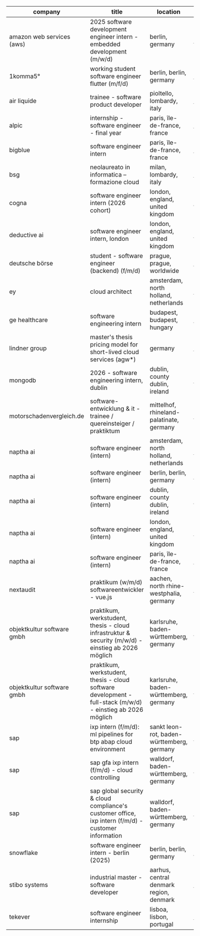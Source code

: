|company|title|location|link|
|---|---|---|---|
|amazon web services (aws)|2025 software development engineer intern - embedded development (m/w/d)|berlin, germany|https://www.linkedin.com/jobs/view/4147788039|
|1komma5°|working student software engineer flutter (m/f/d)|berlin, berlin, germany|https://www.linkedin.com/jobs/view/4296255001|
|air liquide|trainee - software product developer|pioltello, lombardy, italy|https://www.linkedin.com/jobs/view/4034633750|
|alpic|internship - software engineer - final year|paris, île-de-france, france|https://www.linkedin.com/jobs/view/4289302167|
|bigblue|software engineer intern|paris, île-de-france, france|https://www.linkedin.com/jobs/view/3575815459|
|bsg|neolaureato in informatica – formazione cloud|milan, lombardy, italy|https://www.linkedin.com/jobs/view/4296765286|
|cogna|software engineer intern (2026 cohort)|london, england, united kingdom|https://www.linkedin.com/jobs/view/4280783486|
|deductive ai|software engineer intern, london|london, england, united kingdom|https://www.linkedin.com/jobs/view/4085602965|
|deutsche börse|student - software engineer (backend) (f/m/d)|prague, prague, worldwide|https://www.linkedin.com/jobs/view/4273217228|
|ey|cloud architect|amsterdam, north holland, netherlands|https://www.linkedin.com/jobs/view/4252674311|
|ge healthcare|software engineering intern|budapest, budapest, hungary|https://www.linkedin.com/jobs/view/4300035903|
|lindner group|master's thesis pricing model for short-lived cloud services (agw*)|germany|https://www.linkedin.com/jobs/view/4296220043|
|mongodb|2026 - software engineering intern, dublin|dublin, county dublin, ireland|https://www.linkedin.com/jobs/view/4299787109|
|motorschadenvergleich.de|software-entwicklung & it - trainee / quereinsteiger / praktiktum|mittelhof, rhineland-palatinate, germany|https://www.linkedin.com/jobs/view/4288808909|
|naptha ai|software engineer (intern)|amsterdam, north holland, netherlands|https://www.linkedin.com/jobs/view/4151316672|
|naptha ai|software engineer (intern)|berlin, berlin, germany|https://www.linkedin.com/jobs/view/4151321449|
|naptha ai|software engineer (intern)|dublin, county dublin, ireland|https://www.linkedin.com/jobs/view/4151323166|
|naptha ai|software engineer (intern)|london, england, united kingdom|https://www.linkedin.com/jobs/view/4151319483|
|naptha ai|software engineer (intern)|paris, île-de-france, france|https://www.linkedin.com/jobs/view/4151316671|
|nextaudit|praktikum (w/m/d) softwareentwickler - vue.js|aachen, north rhine-westphalia, germany|https://www.linkedin.com/jobs/view/4286746552|
|objektkultur software gmbh|praktikum, werkstudent, thesis - cloud infrastruktur & security (m/w/d) - einstieg ab 2026 möglich|karlsruhe, baden-württemberg, germany|https://www.linkedin.com/jobs/view/3906671872|
|objektkultur software gmbh|praktikum, werkstudent, thesis - cloud software development - full-stack (m/w/d) - einstieg ab 2026 möglich|karlsruhe, baden-württemberg, germany|https://www.linkedin.com/jobs/view/3906677416|
|sap|ixp intern (f/m/d): ml pipelines for btp abap cloud environment|sankt leon-rot, baden-württemberg, germany|https://www.linkedin.com/jobs/view/4299336854|
|sap|sap gfa ixp intern (f/m/d) - cloud controlling|walldorf, baden-württemberg, germany|https://www.linkedin.com/jobs/view/4280084832|
|sap|sap global security & cloud compliance's customer office, ixp intern (f/m/d) - customer information|walldorf, baden-württemberg, germany|https://www.linkedin.com/jobs/view/4293003332|
|snowflake|software engineer intern - berlin (2025)|berlin, berlin, germany|https://www.linkedin.com/jobs/view/4205341606|
|stibo systems|industrial master - software developer|aarhus, central denmark region, denmark|https://www.linkedin.com/jobs/view/4298209154|
|tekever|software engineer internship|lisboa, lisbon, portugal|https://www.linkedin.com/jobs/view/4295384367|